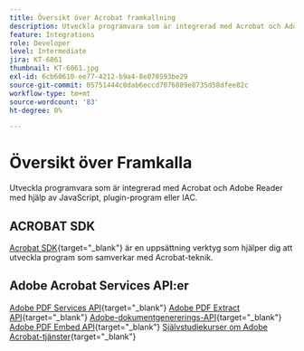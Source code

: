 ```yaml
---
title: Översikt över Acrobat framkallning
description: Utveckla programvara som är integrerad med Acrobat och Adobe Reader med hjälp av JavaScript, plugin-program eller IAC
feature: Integrations
role: Developer
level: Intermediate
jira: KT-6861
thumbnail: KT-6861.jpg
exl-id: 6cb60610-ee77-4212-b9a4-8e078593be29
source-git-commit: 05751444c0dab6eccd7076889e8735d58dfee82c
workflow-type: tm+mt
source-wordcount: '83'
ht-degree: 0%

---
```


# Översikt över Framkalla

Utveckla programvara som är integrerad med Acrobat och Adobe Reader med hjälp av JavaScript, plugin-program eller IAC.

## ACROBAT SDK

[Acrobat SDK](https://opensource.adobe.com/dc-acrobat-sdk-docs/acrobatsdk/){target="_blank"} är en uppsättning verktyg som hjälper dig att utveckla program som samverkar med Acrobat-teknik.

## Adobe Acrobat Services API:er

[Adobe PDF Services API](https://developer.adobe.com/document-services/apis/pdf-services/){target="_blank"}
[Adobe PDF Extract API](https://developer.adobe.com/document-services/apis/pdf-extract/){target="_blank"}
[Adobe-dokumentgenererings-API](https://developer.adobe.com/document-services/apis/doc-generation/){target="_blank"}
[Adobe PDF Embed API](https://developer.adobe.com/document-services/apis/pdf-embed/){target="_blank"}
[Självstudiekurser om Adobe Acrobat-tjänster](https://experienceleague.adobe.com/docs/acrobat-services-learn/tutorials/overview.html?lang=sv-SE){target="_blank"}

